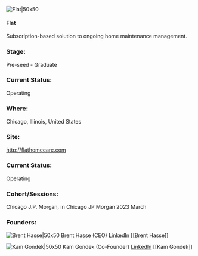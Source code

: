 

![Flat|50x50](http://apimg.techstars.com/sf/accounts/logo/Logo_a16fa65979f3416f6ea9ec613.png)

#### Flat
Subscription-based solution to ongoing home maintenance management.

### Stage: 
Pre-seed - Graduate 

### Current Status: 
Operating

### Where:
Chicago, Illinois, United States

### Site:
http://flathomecare.com





### Current Status: 
Operating

### Cohort/Sessions: 
Chicago J.P. Morgan, in Chicago JP Morgan 2023 March

### Founders: 

![Brent Hasse|50x50]() Brent Hasse (CEO) [LinkedIn](https://linkedin.com/in/brent-hasse-6b37a617) [[Brent Hasse]]

![Kam Gondek|50x50]() Kam Gondek (Co-Founder) [LinkedIn](https://linkedin.com/in/kamil-gondek) [[Kam Gondek]]


